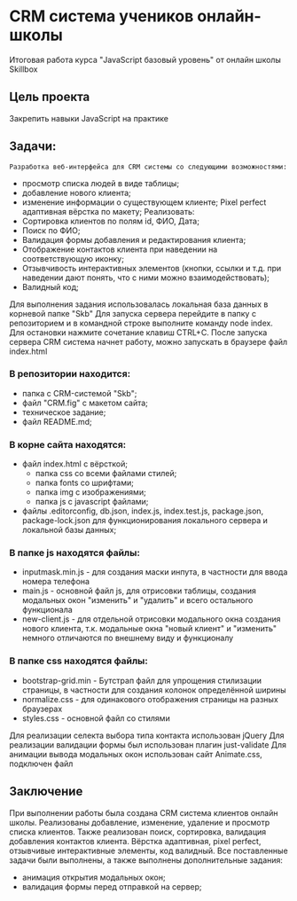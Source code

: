 # CRM система учеников онлайн-школы 
Итоговая работа курса "JavaScript базовый уровень" от онлайн школы Skillbox

## Цель проекта
Закрепить навыки JavaScript на практике

## Задачи: 
	Разработка веб-интерфейса для CRM системы со следующими возможностями: 
   - просмотр списка людей в виде таблицы;
   - добавление нового клиента;
   - изменение информации о существующем клиенте;
  Pixel perfect адаптивная вёрстка по макету;
  Реализовать:
   - Сортировка клиентов по полям id, ФИО, Дата;
   - Поиск по ФИО;
   - Валидация формы добавления и редактирования клиента;
   - Отображение контактов клиента при наведении на соответствующую иконку;
   - Отзывчивость интерактивных элементов (кнопки, ссылки и т.д. при наведении дают понять, что с ними можно взаимодействовать);
   - Валидный код;

Для выполнения задания использовалась локальная база данных в корневой папке "Skb"
Для запуска сервера перейдите в папку с репозиторием и в командной строке выполните команду node index. 
Для остановки нажмите сочетание клавиш CTRL+C.
После запуска сервера CRM система начнет работу, можно запускать в браузере файл index.html

### В репозитории находится:
  - папка с CRM-системой "Skb";
  - файл "CRM.fig" с макетом сайта;
  - техническое задание;
  - файл README.md;

### В корне сайта находятся:
  - файл index.html с вёрсткой;
	- папка css со всеми файлами стилей;
	- папка fonts со шрифтами;
	- папка img с изображениями;
	- папка js с javascript файлами;
  - файлы .editorconfig, db.json, index.js, index.test.js, package.json, package-lock.json для функционирования локального сервера и локальной базы данных;

### В папке js находятся файлы:
  - inputmask.min.js - для создания маски инпута, в частности для ввода номера телефона
  - main.js - основной файл js, для отрисовки таблицы, создания модальных окон "изменить" и "удалить" и всего остального функционала
  - new-client.js - для отдельной отрисовки модального окна создания нового клиента, т.к. модальные окна "новый клиент" и "изменить" немного отличаются по внешнему виду и функционалу

### В папке css находятся файлы:
  - bootstrap-grid.min - Бутстрап файл для упрощения стилизации страницы, в частности для создания колонок определённой ширины
  - normalize.css - для одинакового отображения страницы на разных браузерах
  - styles.css - основной файл со стилями

Для реализации селекта выбора типа контакта использован jQuery
Для реализации валидации формы был использован плагин just-validate
Для анимации вывода модальных окон использован сайт Animate.css, подключен файл  <link rel="stylesheet" href="https://cdnjs.cloudflare.com/ajax/libs/animate.css/4.1.1/animate.min.css"/>

## Заключение
При выполнении работы была создана CRM система клиентов онлайн школы. Реализованы добавление, изменение, удаление и просмотр списка  клиентов. Также реализован поиск, сортировка, валидация добавления контактов клиента. Вёрстка адаптивная, pixel perfect, отзывчивые интерактивные элементы, код валидный. Все поставленные задачи были выполнены, а также выполнены дополнительные задания:
 - анимация открытия модальных окон;
 - валидация формы перед отправкой на сервер;

